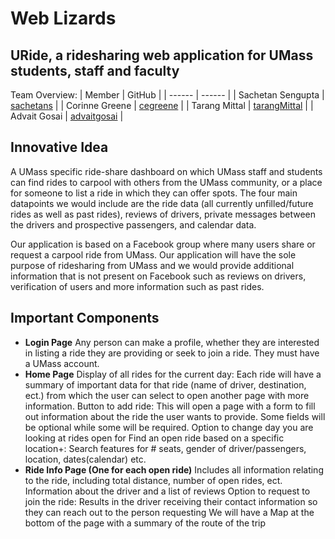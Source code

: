 # Web Lizards
## URide, a ridesharing web application for UMass students, staff and faculty

Team Overview:
| Member | GitHub |
| ------ | ------ |
| Sachetan Sengupta | [sachetans](https://github.com/sachetans) |
| Corinne Greene | [cegreene](https://github.com/cegreene) |
| Tarang Mittal | [tarangMittal](https://github.com/tarangMittal) |
| Advait Gosai | [advaitgosai](https://github.com/advaitgosai) |


## Innovative Idea

A UMass specific ride-share dashboard on which UMass staff and students can find rides to carpool with others from the UMass community, or a place for someone to list a ride in which they can offer spots. The four main datapoints we would include are the ride data (all currently unfilled/future rides as well as past rides), reviews of drivers, private messages between the drivers and prospective passengers, and calendar data. 

Our application is based on a Facebook group where many users share or request a carpool ride from UMass. Our application will have the sole purpose of ridesharing from UMass and we would provide additional information that is not present on Facebook such as reviews on drivers, verification of users and more information such as past rides.

## Important Components
* **Login Page**
Any person can make a profile, whether they are interested in listing a ride they are providing or seek to join a ride.
They must have a UMass account.
* **Home Page**
Display of all rides for the current day: Each ride will have a summary of important data for that ride (name of driver, destination, ect.) from which the user can select to open another page with more information. 
Button to add ride: This will open a page with a form to fill out information about the ride the user wants to provide. Some fields will be optional while some will be required.
Option to change day you are looking at rides open for
Find an open ride based on a specific location+: Search features for # seats, gender of driver/passengers, location, dates(calendar) etc.
* **Ride Info Page (One for each open ride)**
Includes all information relating to the ride, including total distance, number of open rides, ect.
Information about the driver and a list of reviews
Option to request to join the ride: Results in the driver receiving their contact information so they can reach out to the person requesting
We will have a Map at the bottom of the page with a summary of the route of the trip




